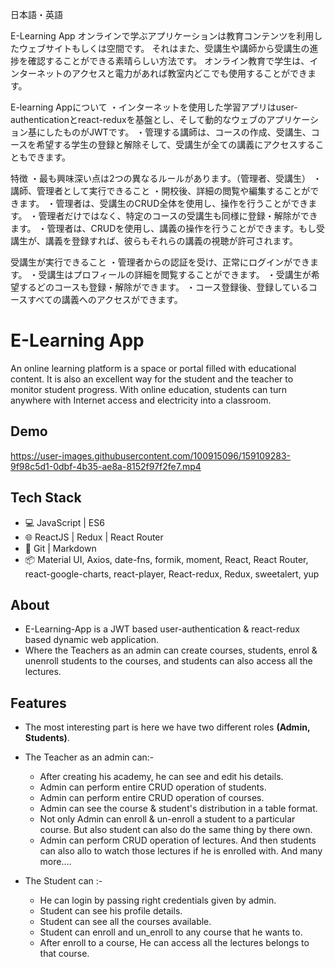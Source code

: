 日本語・英語

E-Learning App 
オンラインで学ぶアプリケーションは教育コンテンツを利用したウェブサイトもしくは空間です。
それはまた、受講生や講師から受講生の進捗を確認することができる素晴らしい方法です。
オンライン教育で学生は、インターネットのアクセスと電力があれば教室内どこでも使用することができます。

E-learning Appについて
・インターネットを使用した学習アプリはuser-authenticationとreact-reduxを基盤とし、そして動的なウェブのアプリケーション基にしたものがJWTです。
・管理する講師は、コースの作成、受講生、コースを希望する学生の登録と解除そして、受講生が全ての講義にアクセスすることもできます。


特徴
・最も興味深い点は2つの異なるルールがあります。（管理者、受講生）
・講師、管理者として実行できること
・開校後、詳細の閲覧や編集することができます。
・管理者は、受講生のCRUD全体を使用し、操作を行うことができます。
・管理者だけではなく、特定のコースの受講生も同様に登録・解除ができます。
・管理者は、CRUDを使用し、講義の操作を行うことができます。もし受講生が、講義を登録すれば、彼らもそれらの講義の視聴が許可されます。

受講生が実行できること
・管理者からの認証を受け、正常にログインができます。
・受講生はプロフィールの詳細を閲覧することができます。
・受講生が希望するどのコースも登録・解除ができます。
・コース登録後、登録しているコースすべての講義へのアクセスができます。


# E-Learning App

An online learning platform is a space or portal filled with educational content. It is also an excellent way for the student and the teacher to monitor student progress. With online education, students can turn anywhere with Internet access and electricity into a classroom.

## Demo

https://user-images.githubusercontent.com/100915096/159109283-9f98c5d1-0dbf-4b35-ae8a-8152f97f2fe7.mp4


## Tech Stack

- 💻 JavaScript | ES6
- 🌐 ReactJS | Redux | React Router
- 🔧 Git | Markdown
- 📦 Material UI, Axios, date-fns, formik, moment, React, React Router, react-google-charts, react-player, React-redux, Redux, sweetalert, yup
## About

- E-Learning-App is a JWT based user-authentication & react-redux based dynamic web application.
- Where the Teachers as an admin can create courses, students, enrol & unenroll students to the courses, and students can also access all the lectures.
## Features

- The most interesting part is here we have two different roles **(Admin, Students)**.
- The Teacher as an admin can:-
     - After creating his academy, he can see and edit his details.
     - Admin can perform entire CRUD operation of students.
     - Admin can perform entire CRUD operation of courses.
     - Admin can see the course & student's distribution in a table format.
     - Not only Admin can enroll & un-enroll a student to a particular course. But also student can also do the same thing by there own.
     - Admin can perform CRUD operation of lectures. And then students can also allo to watch those lectures if he is enrolled with. And many more....

- The Student can :-
     - He can login by passing right credentials given by admin.
     - Student can see his profile details.
     - Student can see all the courses available.
     - Student can enroll and un_enroll to any course that he wants to.
     - After enroll to a course, He can access all the lectures belongs to that course.
